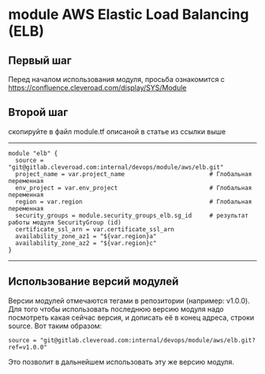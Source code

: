 # module AWS Elastic Load Balancing (ELB)

## Первый шаг 
Перед началом использования модуля, просьба ознакомится с 
https://confluence.cleveroad.com/display/SYS/Module

## Второй шаг 
скопируйте в файл module.tf описаной в статье из ссылки выше

---

``` 
module "elb" {
  source = "git@gitlab.cleveroad.com:internal/devops/module/aws/elb.git"
  project_name = var.project_name                        # Глобальная переменная
  env_project = var.env_project                          # Глобальная переменная
  region = var.region                                    # Глобальная переменная
  security_groups = module.security_groups_elb.sg_id     # результат работы модуля SecurityGroup (id)
  certificate_ssl_arn = var.certificate_ssl_arn
  availability_zone_az1 = "${var.region}a"
  availability_zone_az2 = "${var.region}c"  
}
```

---

## Использование версий модулей
Версии модулей отмечаются тегами в репозитории (например: v1.0.0).
Для того чтобы использовать последнюю версию модуля надо посмотреть какая сейчас версия, и дописать её в конец адреса, строки source. Вот таким образом:
```
source = "git@gitlab.cleveroad.com:internal/devops/module/aws/elb.git?ref=v1.0.0"
```
Это позволит в дальнейшем использовать эту же версию модуля. 
